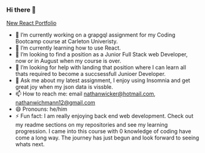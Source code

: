 ### Hi there 👋

<a href="https://nathanwichmann.github.io/My-App/">New React Portfolio</a>
- 🔭 I’m currently working on a grapgql assignment for my Coding Bootcamp course at Carleton Univeristy.
- 🌱 I’m currently learning how to use React.
- 👯 I’m looking to find a position as a Junior Full Stack web Developer, now or in August when my course is over.
- 🤔 I’m looking for help with landing that position where I can learn all thats required to become a succsessfull Junioer Developer.
- 💬 Ask me about my latest assignment, I enjoy using Insomnia and get great joy when my json data is vissble. 
- 📫 How to reach me: email nathanwicker@hotmail.com, nathanwichmann12@gmail.com
- 😄 Pronouns: he/him
- ⚡ Fun fact: I am really enjoying back end web development. Check out my readme sections on my repositories and see my learning progression. I came into this course with 0 knowledge of coding have come a long way. The journey has just begun and look forward to seeing whats next. 
